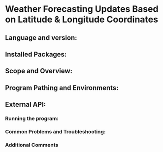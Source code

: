 # Weather Forecasting Updates Based on Latitude & Longitude Coordinates

## Language and version: 

## Installed Packages:

## Scope and Overview:

## Program Pathing and Environments:

## External API:

### Running the program:

### Common Problems and Troubleshooting:

### Additional Comments